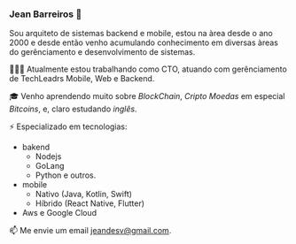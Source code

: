 ### Jean Barreiros 👋

Sou arquiteto de sistemas backend e mobile, estou na àrea desde o ano 2000 e desde então venho acumulando conhecimento em diversas àreas do gerênciamento e desenvolvimento de sistemas.

👨🏻‍💻 Atualmente estou trabalhando como CTO, atuando com gerênciamento de TechLeadrs Mobile, Web e Backend.

🎓 Venho aprendendo muito sobre _BlockChain_, _Cripto_ _Moedas_ em especial _Bitcoins_, e, claro estudando _inglês_.

⚡ Especializado em tecnologias:
  - bakend
    - Nodejs
    - GoLang
    - Python e outros.
  - mobile
      - Nativo (Java, Kotlin, Swift)
      - Híbrido (React Native, Flutter)
  - Aws e Google Cloud

📫 Me envie um email jeandesv@gmail.com.
